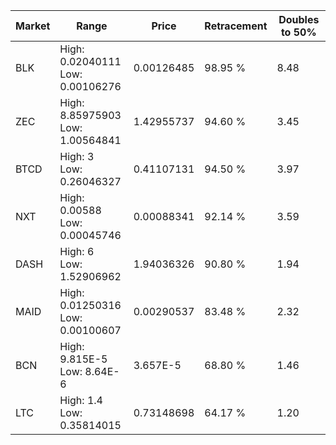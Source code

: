 | Market | Range | Price| Retracement | Doubles to 50% |
| --- | --- | --- | --- | --- |
| BLK | High: 0.02040111<br />Low: 0.00106276 | 0.00126485 | 98.95 % | 8.48 |
| ZEC | High: 8.85975903<br />Low: 1.00564841 | 1.42955737 | 94.60 % | 3.45 |
| BTCD | High: 3<br />Low: 0.26046327 | 0.41107131 | 94.50 % | 3.97 |
| NXT | High: 0.00588<br />Low: 0.00045746 | 0.00088341 | 92.14 % | 3.59 |
| DASH | High: 6<br />Low: 1.52906962 | 1.94036326 | 90.80 % | 1.94 |
| MAID | High: 0.01250316<br />Low: 0.00100607 | 0.00290537 | 83.48 % | 2.32 |
| BCN | High: 9.815E-5<br />Low: 8.64E-6 | 3.657E-5 | 68.80 % | 1.46 |
| LTC | High: 1.4<br />Low: 0.35814015 | 0.73148698 | 64.17 % | 1.20 |
